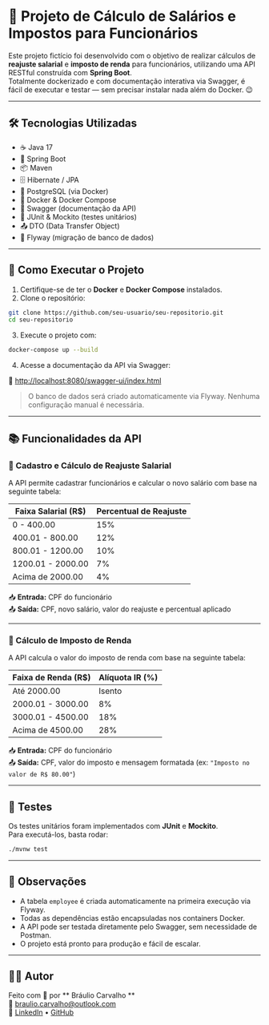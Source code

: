 # 💼 Projeto de Cálculo de Salários e Impostos para Funcionários

Este projeto fictício foi desenvolvido com o objetivo de realizar cálculos de **reajuste salarial** e **imposto de renda** para funcionários, utilizando uma API RESTful construída com **Spring Boot**.  
Totalmente dockerizado e com documentação interativa via Swagger, é fácil de executar e testar — sem precisar instalar nada além do Docker. 😉

---

## 🛠️ Tecnologias Utilizadas

- ☕ Java 17
- 🧰 Spring Boot
- 📦 Maven
- 🗄️ Hibernate / JPA
- 🐘 PostgreSQL (via Docker)
- 🐳 Docker & Docker Compose
- 📄 Swagger (documentação da API)
- 🧪 JUnit & Mockito (testes unitários)
- 📤 DTO (Data Transfer Object)
- 🛫 Flyway (migração de banco de dados)

---

## 🚀 Como Executar o Projeto

1. Certifique-se de ter o **Docker** e **Docker Compose** instalados.
2. Clone o repositório:

```bash
git clone https://github.com/seu-usuario/seu-repositorio.git
cd seu-repositorio
```

3. Execute o projeto com:

```bash
docker-compose up --build
```

4. Acesse a documentação da API via Swagger:

🔗 [http://localhost:8080/swagger-ui/index.html](http://localhost:8080/swagger-ui/index.html)

> O banco de dados será criado automaticamente via Flyway. Nenhuma configuração manual é necessária.

---

## 📚 Funcionalidades da API

### 📌 Cadastro e Cálculo de Reajuste Salarial

A API permite cadastrar funcionários e calcular o novo salário com base na seguinte tabela:

| Faixa Salarial (R$)     | Percentual de Reajuste |
|-------------------------|------------------------|
| 0 - 400.00              | 15%                    |
| 400.01 - 800.00         | 12%                    |
| 800.01 - 1200.00        | 10%                    |
| 1200.01 - 2000.00       | 7%                     |
| Acima de 2000.00        | 4%                     |

📥 **Entrada:** CPF do funcionário  
📤 **Saída:** CPF, novo salário, valor do reajuste e percentual aplicado

---

### 📌 Cálculo de Imposto de Renda

A API calcula o valor do imposto de renda com base na seguinte tabela:

| Faixa de Renda (R$)     | Alíquota IR (%) |
|-------------------------|-----------------|
| Até 2000.00             | Isento          |
| 2000.01 - 3000.00       | 8%              |
| 3000.01 - 4500.00       | 18%             |
| Acima de 4500.00        | 28%             |

📥 **Entrada:** CPF do funcionário  
📤 **Saída:** CPF, valor do imposto e mensagem formatada (ex: `"Imposto no valor de R$ 80.00"`)

---

## 🧪 Testes

Os testes unitários foram implementados com **JUnit** e **Mockito**.  
Para executá-los, basta rodar:

```bash
./mvnw test
```

---

## 🧾 Observações

- A tabela `employee` é criada automaticamente na primeira execução via Flyway.
- Todas as dependências estão encapsuladas nos containers Docker.
- A API pode ser testada diretamente pelo Swagger, sem necessidade de Postman.
- O projeto está pronto para produção e fácil de escalar.

---

## 👨‍💻 Autor

Feito com 💙 por ** Bráulio Carvalho **  
📧 braulio.carvalho@outlook.com  
🔗 [LinkedIn](https://www.linkedin.com/in/braulio-carvalho/) • [GitHub](https://github.com/Braulio-Carvalho)
